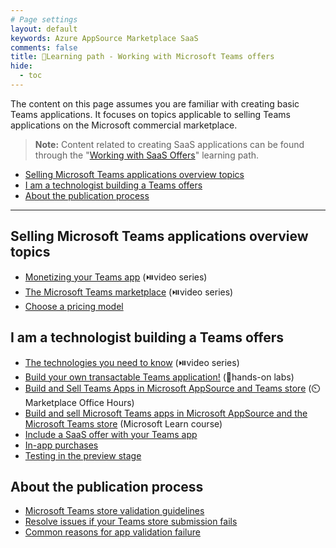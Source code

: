 ```yaml
---
# Page settings
layout: default
keywords: Azure AppSource Marketplace SaaS
comments: false
title: 🚦Learning path - Working with Microsoft Teams offers
hide:
  - toc
---
```


The content on this page assumes you are familiar with creating basic Teams applications. It focuses on topics applicable to selling Teams applications on the Microsoft commercial marketplace.

> **Note:** Content related to creating SaaS applications can be found through the "[Working with SaaS Offers](./saas-offers.md)" learning path.

<!-- no toc -->
- [Selling Microsoft Teams applications overview topics](#selling-microsoft-teams-applications-overview-topics)
- [I am a technologist building a Teams offers](#i-am-a-technologist-building-a-teams-offers)
- [About the publication process](#about-the-publication-process)

---

## Selling Microsoft Teams applications overview topics

- [Monetizing your Teams app](../teams/index.md#monetizing-your-teams-app) (⏯️video series)
- [The Microsoft Teams marketplace](../teams/index.md#the-microsoft-teams-marketplace) (⏯️video series)
- [Choose a pricing model](https://docs.microsoft.com/microsoftteams/platform/concepts/deploy-and-publish/appsource/prepare/monetize-overview#choose-a-pricing-model)

## I am a technologist building a Teams offers

- [The technologies you need to know](../teams/index.md#the-tech-you-need) (⏯️video series)
- [Build your own transactable Teams application!](../teams/index.md#hands-on-labs) (🧪hands-on labs)
- [Build and Sell Teams Apps in Microsoft AppSource and Teams store](https://microsoftcloudpartner.eventbuilder.com/event/59652) (⏲️Marketplace Office Hours)
- [Build and sell Microsoft Teams apps in Microsoft AppSource and the Microsoft Teams store](https://docs.microsoft.com/learn/modules/msteams-monetize-apps/) (Microsoft Learn course)
- [Include a SaaS offer with your Teams app](https://docs.microsoft.com/microsoftteams/platform/concepts/deploy-and-publish/appsource/prepare/include-saas-offer)
- [In-app purchases](https://docs.microsoft.com/microsoftteams/platform/concepts/deploy-and-publish/appsource/prepare/in-app-purchase-flow?tabs=jsonV11)
- [Testing in the preview stage](https://docs.microsoft.com/microsoftteams/platform/concepts/deploy-and-publish/appsource/prepare/test-preview-for-monetized-apps)

## About the publication process

- [Microsoft Teams store validation guidelines](https://docs.microsoft.com/microsoftteams/platform/concepts/deploy-and-publish/appsource/prepare/teams-store-validation-guidelines)
- [Resolve issues if your Teams store submission fails](https://docs.microsoft.com/microsoftteams/platform/concepts/deploy-and-publish/appsource/resolve-submission-issues)
- [Common reasons for app validation failure](https://docs.microsoft.com/microsoftteams/platform/concepts/deploy-and-publish/appsource/common-reasons-for-app-validation-failure)
